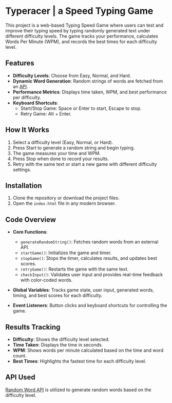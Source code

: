 # Typeracer | a Speed Typing Game
This project is a web-based Typing Speed Game where users can test and improve their typing speed by typing randomly generated text under different difficulty levels. The game tracks your performance, calculates Words Per Minute (WPM), and records the best times for each difficulty level.

## Features

- **Difficulty Levels**: Choose from Easy, Normal, and Hard.
- **Dynamic Word Generation**: Random strings of words are fetched from an [API](https://random-word.ryanrk.com/).
- **Performance Metrics**: Displays time taken, WPM, and best performance per difficulty.
- **Keyboard Shortcuts**:
  - Start/Stop Game: Space or Enter to start, Escape to stop.
  - Retry Game: Alt + Enter.

## How It Works

1. Select a difficulty level (Easy, Normal, or Hard).
2. Press Start to generate a random string and begin typing.
3. The game measures your time and WPM.
4. Press Stop when done to record your results.
5. Retry with the same text or start a new game with different difficulty settings.

## Installation

1. Clone the repository or download the project files.
2. Open the `index.html` file in any modern browser.

## Code Overview

- **Core Functions**:
  - `generateRandomString()`: Fetches random words from an external API.
  - `startGame()`: Initializes the game and timer.
  - `stopGame()`: Stops the timer, calculates results, and updates best scores.
  - `retryGame()`: Restarts the game with the same text.
  - `checkInput()`: Validates user input and provides real-time feedback with color-coded words.

- **Global Variables**: Tracks game state, user input, generated words, timing, and best scores for each difficulty.

- **Event Listeners**: Button clicks and keyboard shortcuts for controlling the game.

## Results Tracking

- **Difficulty**: Shows the difficulty level selected.
- **Time Taken**: Displays the time in seconds.
- **WPM**: Shows words per minute calculated based on the time and word count.
- **Best Times**: Highlights the fastest time for each difficulty level.

## API Used

[Random Word API](https://random-word.ryanrk.com/) is utilized to generate random words based on the difficulty level.
